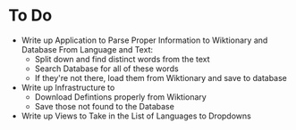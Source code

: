 # To Do 

- Write up Application to Parse Proper Information to Wiktionary and Database From Language and Text:
    - Split down and find distinct words from the text
    - Search Database for all of these words
    - If they're not there, load them from Wiktionary and save to database
- Write up Infrastructure to
    - Download Defintions properly from Wiktionary 
    - Save those not found to the Database 
- Write up Views to Take in the List of Languages to Dropdowns